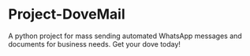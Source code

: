 # Project-DoveMail
A python project for mass sending automated WhatsApp messages and documents for business needs. Get your dove today!
